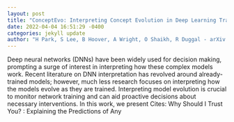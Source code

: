 ```yaml
--- 
layout: post 
title: "ConceptEvo: Interpreting Concept Evolution in Deep Learning Training" 
date: 2022-04-04 16:51:29 -0400 
categories: jekyll update 
author: "H Park, S Lee, B Hoover, A Wright, O Shaikh, R Duggal - arXiv preprint arXiv , 2022" 
--- 
```

Deep neural networks (DNNs) have been widely used for decision making, prompting a surge of interest in interpreting how these complex models work. Recent literature on DNN interpretation has revolved around already-trained models; however, much less research focuses on interpreting how the models evolve as they are trained. Interpreting model evolution is crucial to monitor network training and can aid proactive decisions about necessary interventions. In this work, we present Cites: Why Should I Trust You? : Explaining the Predictions of Any